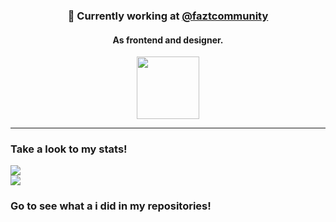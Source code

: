 <div align="center">
  <h3>🔭 Currently working at <a href=https://github.com/faztcommunity">@faztcommunity</a></h3>
  <h4>As frontend and designer.</h4>
  <a href="https://discord.com/invite/37PHuNw" title="Fazt Community">
    <img height="100px" src="https://res.cloudinary.com/design-code-mx/image/upload/v1596616586/ReadMeFaztCommunity/faztcommunity_xbhnox.svg" >
  </a>
</div>
<hr>
    
<div>
  <h3>Take a look to my stats!</h3>
  <a>
    <img src="https://github-readme-stats.vercel.app/api?username=stylessh&count_private=true&show_icons=true&theme=onedark&hide_title=true"/>    
  </a>
  <br>
  <a>
    <img src="https://github-readme-stats.vercel.app/api/top-langs/?username=stylessh&layout=compact&theme=onedark"/>
  </a>
  <h3>Go to see what a i did in my repositories!</h3>
</div>

